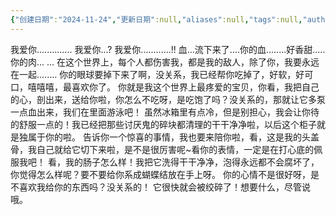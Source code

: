 ```yaml
---
{"创建日期":"2024-11-24","更新日期":null,"aliases":null,"tags":null,"author":"苍离","dg-publish":true,"permalink":"/02-闳推演/推演-我爱你........../","dgPassFrontmatter":true,"noteIcon":"\\！Read Me！\\others\\data\\svg","created":"2024-11-26T12:27:21.359+08:00","updated":"2024-11-26T15:36:40.000+08:00"}
---
```



我爱你..............
我爱你...?
我爱你............!!
血...流下来了....你的血........好香甜.....
你的肉...
...
在这个世界上，每个人都伤害我，都是我的敌人，除了你，我要永远在一起........
你的眼球要掉下来了啊，没关系，我已经帮你吃掉了，好软，好可口，嘻嘻嘻，最喜欢你了。
你就是我这个世界上最疼爱的宝贝，你看，我把自己的心，剖出来，送给你啦，你怎么不吃呀，是吃饱了吗？没关系的，那就让它多泵一点血出来，我们在里面游泳吧！
虽然冰箱里有点冷，但是别担心，我会让你待的舒服一点的！我已经把那些讨厌鬼的碎块都清理的干干净净啦，以后这个柜子就是独属于你的啦。
告诉你一个惊喜的事情，我也要来陪你啦，看，这是我的头盖骨，我自己就给它切下来啦，是不是很厉害呢~看你的表情，一定是在打心底的佩服我吧！
看，我的肠子怎么样！我把它洗得干干净净，泡得永远都不会腐坏了，你觉得怎么样呢？要不要给你系成蝴蝶结放在手上呀。
你的心情不是很好呀，是不喜欢我给你的东西吗？没关系的！
它很快就会被绞碎了！想要什么，尽管说哦。